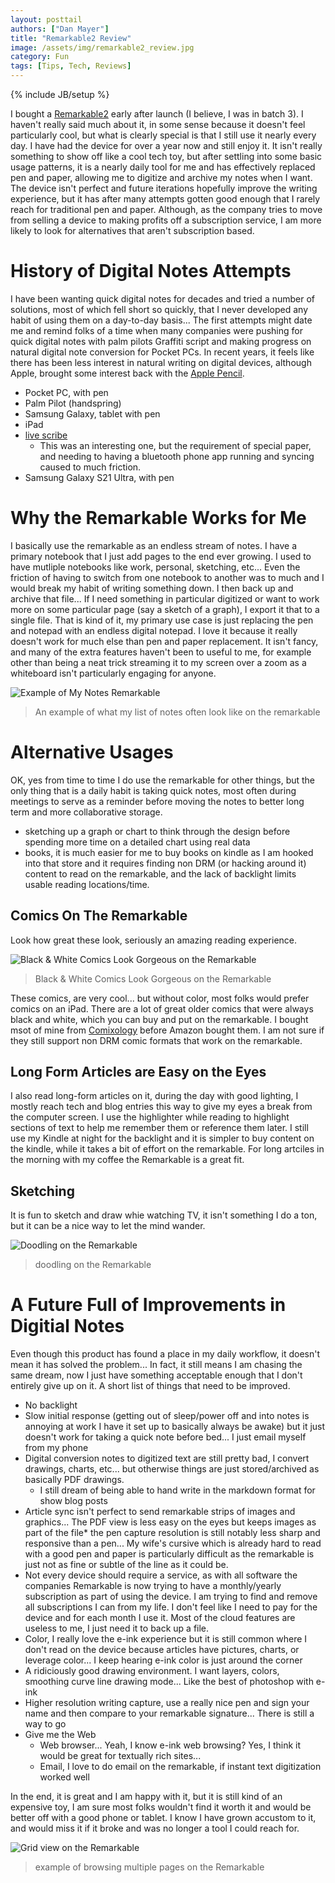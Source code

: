 ```yaml
---
layout: posttail
authors: ["Dan Mayer"]
title: "Remarkable2 Review"
image: /assets/img/remarkable2_review.jpg
category: Fun
tags: [Tips, Tech, Reviews]
---
```


{% include JB/setup %}

I bought a [Remarkable2](https://remarkable.com/) early after launch (I believe, I was in batch 3). I haven't really said much about it, in some sense because it doesn't feel particularly cool, but what is clearly special is that I still use it nearly every day.  I have had the device for over a year now and still enjoy it. It isn't really something to show off like a cool tech toy, but after settling into some basic usage patterns, it is a nearly daily tool for me and has effectively replaced pen and paper, allowing me to digitize and archive my notes when I want. The device isn't perfect and future iterations hopefully improve the writing experience, but it has after many attempts gotten good enough that I rarely reach for traditional pen and paper. Although, as the company tries to move from selling a device to making profits off a subscription service, I am more likely to look for alternatives that aren't subscription based.

# History of Digital Notes Attempts

I have been wanting quick digital notes for decades and tried a number of solutions, most of which fell short so quickly, that I never developed any habit of using them on a day-to-day basis... The first attempts might date me and remind folks of a time when many companies were pushing for quick digital notes with palm pilots Graffiti script and making progress on natural digital note conversion for Pocket PCs. In recent years, it feels like there has been less interest in natural writing on digital devices, although Apple, brought some interest back with the [Apple Pencil](https://www.apple.com/shop/product/MU8F2AM/A/apple-pencil-2nd-generation).

* Pocket PC, with pen
* Palm Pilot (handspring)
* Samsung Galaxy, tablet with pen
* iPad
* [live scribe](https://us.livescribe.com/)
  * This was an interesting one, but the requirement of special paper, and needing to having a bluetooth phone app running and syncing caused to much friction.
* Samsung Galaxy S21 Ultra, with pen

# Why the Remarkable Works for Me

I basically use the remarkable as an endless stream of notes. I have a primary notebook that I just add pages to the end ever growing. I used to have mutliple notebooks like work, personal, sketching, etc... Even the friction of having to switch from one notebook to another was to much and I would break my habit of writing something down. I then back up and archive that file... If I need something in particular digitized or want to work more on some particular page (say a sketch of a graph), I export it that to a single file. That is kind of it, my primary use case is just replacing the pen and notepad with an endless digital notepad. I love it because it really doesn't work for much else than pen and paper replacement. It isn't fancy, and many of the extra features haven't been to useful to me, for example other than being a neat trick streaming it to my screen over a zoom as a whiteboard isn't particularly engaging for anyone.

![Example of My Notes Remarkable](/assets/img/remarkable_notes.jpg)
> An example of what my list of notes often look like on the remarkable

# Alternative Usages

OK, yes from time to time I do use the remarkable for other things, but the only thing that is a daily habit is taking quick notes, most often during meetings to serve as a reminder before moving the notes to better long term and more collaborative storage.

* sketching up a graph or chart to think through the design before spending more time on a detailed chart using real data
* books, it is much easier for me to buy books on kindle as I am hooked into that store and it requires finding non DRM (or hacking around it) content to read on the remarkable, and the lack of backlight limits usable reading locations/time.

## Comics On The Remarkable

Look how great these look, seriously an amazing reading experience.

![Black & White Comics Look Gorgeous on the Remarkable](/assets/img/remarkable_comics.jpg)
> Black & White Comics Look Gorgeous on the Remarkable

These comics, are very cool... but without color, most folks would prefer comics on an iPad. There are a lot of great older comics that were always black and white, which you can buy and put on the remarkable. I bought msot of mine from [Comixology](https://support.comixology.com/hc/en-us) before Amazon bought them. I am not sure if they still support non DRM comic formats that work on the remarkable.

## Long Form Articles are Easy on the Eyes

I also read long-form articles on it, during the day with good lighting, I mostly reach tech and blog entries this way to give my eyes a break from the computer screen. I use the highlighter while reading to highlight sections of text to help me remember them or reference them later. I still use my Kindle at night for the backlight and it is simpler to buy content on the kindle, while it takes a bit of effort on the remarkable. For long artciles in the morning with my coffee the Remarkable is a great fit.

## Sketching

It is fun to sketch and draw whie watching TV, it isn't something I do a ton, but it can be a nice way to let the mind wander.

![Doodling on the Remarkable](/assets/img/remarkable_sketch.png)
> doodling on the Remarkable

# A Future Full of Improvements in Digitial Notes

Even though this product has found a place in my daily workflow, it doesn't mean it has solved the problem... In fact, it still means I am chasing the same dream, now I just have something acceptable enough that I don't entirely give up on it. A short list of things that need to be improved.

* No backlight
* Slow initial response (getting out of sleep/power off and into notes is annoying at work I have it set up to basically always be awake) but it just doesn't work for taking a quick note before bed... I just email myself from my phone
* Digital conversion notes to digitized text are still pretty bad, I convert drawings, charts, etc... but otherwise things are just stored/archived as basically PDF drawings.
  * I still dream of being able to hand write in the markdown format for show blog posts
* Article sync isn't perfect to send remarkable strips of images and graphics... The PDF view is less easy on the eyes but keeps images as part of the file* the pen capture resolution is still notably less sharp and responsive than a pen... My wife's cursive which is already hard to read with a good pen and paper is particularly difficult as the remarkable is just not as fine or subtle of the line as it could be.
* Not every device should require a service, as with all software the companies Remarkable is now trying to have a monthly/yearly subscription as part of using the device. I am trying to find and remove all subscriptions I can from my life. I don't feel like I need to pay for the device and for each month I use it. Most of the cloud features are useless to me, I just need it to back up a file.
* Color, I really love the e-ink experience but it is still common where I don't read on the device because articles have pictures, charts, or leverage color... I keep hearing e-ink color is just around the corner
* A ridiciously good drawing environment. I want layers, colors, smoothing curve line drawing mode... Like the best of photoshop with e-ink
* Higher resolution writing capture, use a really nice pen and sign your name and then compare to your remarkable signature... There is still a way to go
* Give me the Web
  * Web browser... Yeah, I know e-ink web browsing? Yes, I think it would be great for textually rich sites... 
  * Email, I love to do email on the remarkable, if instant text digitization worked well

In the end, it is great and I am happy with it, but it is still kind of an expensive toy, I am sure most folks wouldn't find it worth it and would be better off with a good phone or tablet. I know I have grown accustom to it, and would miss it if it broke and was no longer a tool I could reach for.

![Grid view on the Remarkable](/assets/img/remarkable_comic_grid.jpg)
> example of browsing multiple pages on the Remarkable
